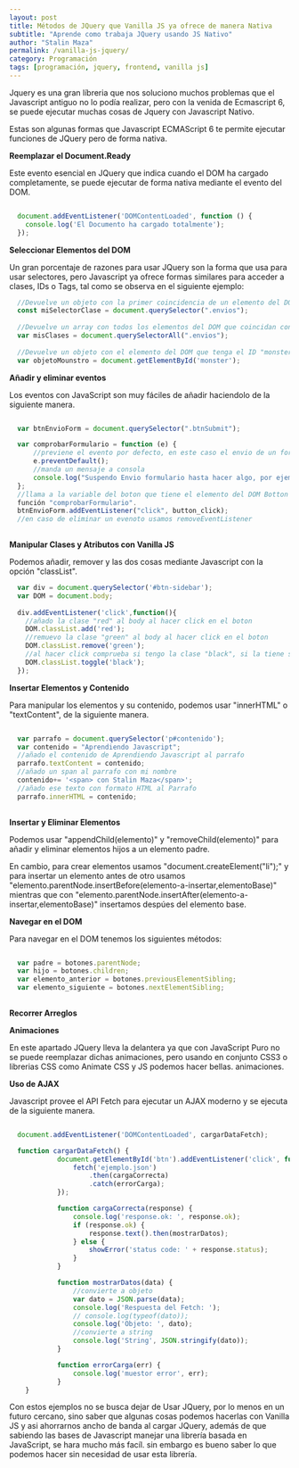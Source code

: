 ```yaml
---
layout: post
title: Métodos de JQuery que Vanilla JS ya ofrece de manera Nativa
subtitle: "Aprende como trabaja JQuery usando JS Nativo"
author: "Stalin Maza"
permalink: /vanilla-js-jquery/
category: Programación
tags: [programación, jquery, frontend, vanilla js]
---
```


Jquery es una gran líbreria que nos soluciono muchos problemas que el Javascript antiguo no lo podía realizar, pero con la venida de 
Ecmascript 6, se puede ejecutar muchas cosas de Jquery con Javascript Nativo. 

Estas son algunas formas que Javascript ECMAScript 6 te permite ejecutar funciones de JQuery pero de forma nativa.

**Reemplazar el Document.Ready**

Este evento esencial en JQuery que indica cuando el DOM ha cargado completamente, se puede ejecutar de forma nativa mediante
el evento del DOM.

```javascript

  document.addEventListener('DOMContentLoaded', function () {
    console.log('El Documento ha cargado totalmente');
  });

```

**Seleccionar Elementos del DOM**

Un gran porcentaje de razones para usar JQuery son la forma que usa para usar selectores, pero Javascript ya ofrece formas similares
para acceder a clases, IDs o Tags, tal como se observa en el siguiente ejemplo: 

```javascript
  //Devuelve un objeto con la primer coincidencia de un elemento del DOM que contenga la clase "envios".
  const miSelectorClase = document.querySelector(".envios");
 
  //Devuelve un array con todos los elementos del DOM que coincidan con el selector de clase "envios".
  var misClases = document.querySelectorAll(".envios");
  
  //Devuelve un objeto con el elemento del DOM que tenga el ID "monster".
  var objetoMounstro = document.getElementById('monster');

```

**Añadir y eliminar eventos**

Los eventos con JavaScript son muy fáciles de añadir haciendolo de la siguiente manera.

```javascript

  var btnEnvioForm = document.querySelector(".btnSubmit");

  var comprobarFormulario = function (e) {
      //previene el evento por defecto, en este caso el envio de un formulario
      e.preventDefault();
      //manda un mensaje a consola
      console.log("Suspendo Envio formulario hasta hacer algo, por ejemplo validar los campos");
  };
  //llama a la variable del boton que tiene el elemento del DOM Botton y le añado el evento Click que llama a la 
  función "comprobarFormulario".
  btnEnvioForm.addEventListener("click", button_click);
  //en caso de eliminar un evenoto usamos removeEventListener
 
```

**Manipular Clases y Atributos con Vanilla JS**

Podemos añadir, remover y las dos cosas mediante Javascript con la opción "classList".

```javascript
  var div = document.querySelector('#btn-sidebar');
  var DOM = document.body;
  
  div.addEventListener('click',function(){
    //añado la clase "red" al body al hacer click en el boton
    DOM.classList.add('red');
    //remuevo la clase "green" al body al hacer click en el boton
    DOM.classList.remove('green');
    //al hacer click comprueba si tengo la clase "black", si la tiene se la remueve caso contrario la añade
    DOM.classList.toggle('black');
  });  

```

**Insertar Elementos y Contenido**

Para manipular los elementos y su contenido, podemos usar "innerHTML" o "textContent", de la siguiente manera.

```javascript

  var parrafo = document.querySelector('p#contenido');
  var contenido = "Aprendiendo Javascript";
  //añado el contenido de Aprendiendo Javascript al parrafo
  parrafo.textContent = contenido;
  //añado un span al parrafo con mi nombre
  contenido+= '<span> con Stalin Maza</span>';
  //añado ese texto con formato HTML al Parrafo
  parrafo.innerHTML = contenido;
  
```

**Insertar y Eliminar Elementos**

Podemos usar "appendChild(elemento)" y "removeChild(elemento)" para añadir y eliminar elementos hijos a un elemento padre.

En cambio, para crear elementos usamos "document.createElement("li");" y para insertar un elemento antes de otro usamos
"elemento.parentNode.insertBefore(elemento-a-insertar,elementoBase)" mientras 
que con "elemento.parentNode.insertAfter(elemento-a-insertar,elementoBase)" insertamos despúes del elemento base.

**Navegar en el DOM**

Para navegar en el DOM tenemos los siguientes métodos:

```javascript

  var padre = botones.parentNode;
  var hijo = botones.children;
  var elemento_anterior = botones.previousElementSibling;
  var elemento_siguiente = botones.nextElementSibling;
  
```

**Recorrer Arreglos**

**Animaciones**

En este apartado JQuery lleva la delantera ya que con JavaScript Puro no se puede reemplazar dichas animaciones, 
pero usando en conjunto CSS3 o librerias CSS como Animate CSS y JS podemos hacer bellas. animaciones.


**Uso de AJAX**

Javascript provee el API Fetch para ejecutar un AJAX moderno y se ejecuta de la siguiente manera.

```javascript

  document.addEventListener('DOMContentLoaded', cargarDataFetch);

  function cargarDataFetch() {
            document.getElementById('btn').addEventListener('click', function() {
                fetch('ejemplo.json')
                    .then(cargaCorrecta)
                    .catch(errorCarga);
            });

            function cargaCorrecta(response) {
                console.log('response.ok: ', response.ok);
                if (response.ok) {
                    response.text().then(mostrarDatos);
                } else {
                    showError('status code: ' + response.status);
                }
            }

            function mostrarDatos(data) {
                //convierte a objeto
                var dato = JSON.parse(data);
                console.log('Respuesta del Fetch: ');
                // console.log(typeof(dato));
                console.log('Objeto: ', dato);
                //convierte a string
                console.log('String', JSON.stringify(dato));
            }

            function errorCarga(err) {
                console.log('muestor error', err);
            }
    }

```

Con estos ejemplos no se busca dejar de Usar JQuery, por lo menos en un futuro cercano, sino saber que algunas cosas podemos
hacerlas con Vanilla JS y asi ahorrarnos ancho de banda al cargar JQuery, además de que sabiendo las bases de Javascript manejar
una librería basada en JavaScript, se hara mucho más facíl. 
sin embargo es bueno saber lo que podemos hacer sin necesidad de usar esta librería.

